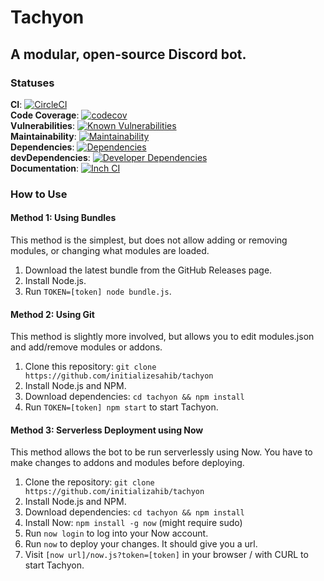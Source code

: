 # Tachyon  
## A modular, open-source Discord bot.
### Statuses
**CI**: [![CircleCI](https://circleci.com/gh/initializesahib/tachyon/tree/master.svg?style=svg)](https://circleci.com/gh/initializesahib/tachyon/tree/master)  
**Code Coverage**: [![codecov](https://codecov.io/gh/initializesahib/tachyon/branch/master/graph/badge.svg)](https://codecov.io/gh/initializesahib/tachyon)  
**Vulnerabilities**: [![Known Vulnerabilities](https://snyk.io/test/github/initializesahib/tachyon/badge.svg?targetFile=package.json)](https://snyk.io/test/github/initializesahib/tachyon?targetFile=package.json)  
**Maintainability**: [![Maintainability](https://api.codeclimate.com/v1/badges/1fd6d97d11e65130cdae/maintainability)](https://codeclimate.com/github/initializesahib/tachyon/maintainability)  
**Dependencies**: [![Dependencies](https://david-dm.org/initializesahib/tachyon.svg)](https://david-dm.org/initializesahib/tachyon)  
**devDependencies**: [![Developer Dependencies](https://david-dm.org/initializesahib/tachyon/dev-status.svg)](https://david-dm.org/initializesahib/tachyon?type=dev)  
**Documentation**: [![Inch CI](https://inch-ci.org/github/initializesahib/tachyon.svg?branch=master)](https://inch-ci.org/github/initializesahib/tachyon)  
### How to Use
#### Method 1: Using Bundles
This method is the simplest, but does not allow adding or removing modules, or changing what modules are loaded.
1. Download the latest bundle from the GitHub Releases page.  
2. Install Node.js.  
3. Run `TOKEN=[token] node bundle.js`.  
#### Method 2: Using Git
This method is slightly more involved, but allows you to edit modules.json and add/remove modules or addons.
1. Clone this repository: `git clone https://github.com/initializesahib/tachyon`  
2. Install Node.js and NPM.  
3. Download dependencies: `cd tachyon && npm install`  
4. Run `TOKEN=[token] npm start` to start Tachyon.  
#### Method 3: Serverless Deployment using Now
This method allows the bot to be run serverlessly using Now. You have to make changes to addons and modules before deploying.  
1. Clone the repository: `git clone https://github.com/initializahib/tachyon`
2. Install Node.js and NPM.
3. Download dependencies: `cd tachyon && npm install`  
4. Install Now: `npm install -g now` (might require sudo)
5. Run `now login` to log into your Now account.
6. Run `now` to deploy your changes. It should give you a url.
7. Visit `[now url]/now.js?token=[token]` in your browser / with CURL to start Tachyon.
